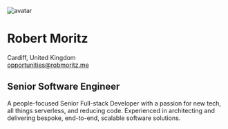 ![avatar](https://robmoritz.me/avatar.jpg)

# Robert Moritz

Cardiff, United Kingdom  
[opportunities@robmoritz.me](mailto:opportunities@robmoritz.me)

## Senior Software Engineer

A people-focused Senior Full-stack Developer with a passion for new tech, all things serverless, and reducing code. Experienced in architecting and delivering bespoke, end-to-end, scalable software solutions.

